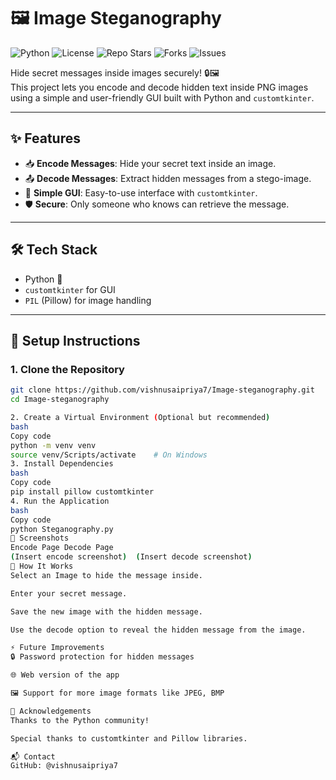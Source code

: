 # 🖼️ Image Steganography

![Python](https://img.shields.io/badge/Python-3.10+-blue.svg)
![License](https://img.shields.io/badge/License-MIT-green.svg)
![Repo Stars](https://img.shields.io/github/stars/vishnusaipriya7/Image-steganography?style=social)
![Forks](https://img.shields.io/github/forks/vishnusaipriya7/Image-steganography?style=social)
![Issues](https://img.shields.io/github/issues/vishnusaipriya7/Image-steganography)

Hide secret messages inside images securely! 🔒🖼️  
This project lets you encode and decode hidden text inside PNG images using a simple and user-friendly GUI built with Python and `customtkinter`.

---

## ✨ Features

- 📥 **Encode Messages**: Hide your secret text inside an image.
- 📤 **Decode Messages**: Extract hidden messages from a stego-image.
- 🎨 **Simple GUI**: Easy-to-use interface with `customtkinter`.
- 🛡️ **Secure**: Only someone who knows can retrieve the message.

---

## 🛠️ Tech Stack

- Python 🐍
- `customtkinter` for GUI
- `PIL` (Pillow) for image handling

---

## 🚀 Setup Instructions

### 1. Clone the Repository

```bash
git clone https://github.com/vishnusaipriya7/Image-steganography.git
cd Image-steganography

2. Create a Virtual Environment (Optional but recommended)
bash
Copy code
python -m venv venv
source venv/Scripts/activate    # On Windows
3. Install Dependencies
bash
Copy code
pip install pillow customtkinter
4. Run the Application
bash
Copy code
python Steganography.py
📸 Screenshots
Encode Page	Decode Page
(Insert encode screenshot)	(Insert decode screenshot)
🤔 How It Works
Select an Image to hide the message inside.

Enter your secret message.

Save the new image with the hidden message.

Use the decode option to reveal the hidden message from the image.

⚡ Future Improvements
🔒 Password protection for hidden messages

🌐 Web version of the app

🖼️ Support for more image formats like JPEG, BMP

🙏 Acknowledgements
Thanks to the Python community!

Special thanks to customtkinter and Pillow libraries.

📬 Contact
GitHub: @vishnusaipriya7


